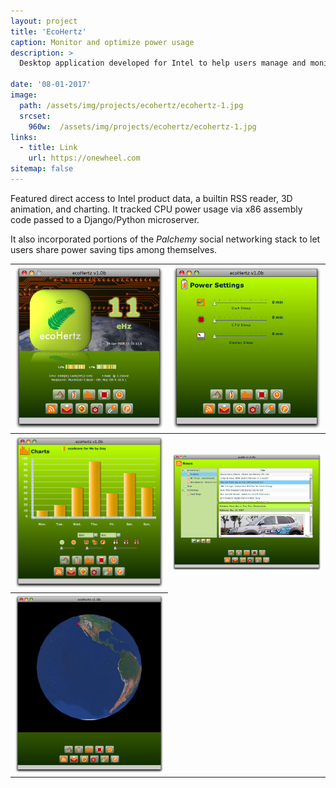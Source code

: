 ```yaml
---
layout: project
title: 'EcoHertz'
caption: Monitor and optimize power usage 
description: >
  Desktop application developed for Intel to help users manage and monitor their PC’s power usage.

date: '08-01-2017'
image: 
  path: /assets/img/projects/ecohertz/ecohertz-1.jpg
  srcset: 
    960w:  /assets/img/projects/ecohertz/ecohertz-1.jpg
links:
  - title: Link
    url: https://onewheel.com
sitemap: false
---
```


Featured direct access to Intel product data, a builtin RSS reader, 3D animation, and charting. It tracked CPU power usage via x86 assembly code passed to a Django/Python microserver. 

It also incorporated portions of the *Palchemy* social networking stack to let users share power saving tips among themselves.


<table cellspacing="0" cellpadding="0">
  <tr>
    <th><img src="/assets/img/projects/ecohertz/ecohertz-1.jpg" width="300"></th>
    <th><img src="/assets/img/projects/ecohertz/ecohertz-2.jpg" width="300"></th>
  </tr>
  <tr>
    <th><img src="/assets/img/projects/ecohertz/ecohertz-3.jpg" width="300"></th>
    <th><img src="/assets/img/projects/ecohertz/ecohertz-4.jpg" width="300"></th>
  </tr>
  <tr>
    <th><img src="/assets/img/projects/ecohertz/ecohertz-5.jpg" width="300"></th>
  </tr>
</table>





